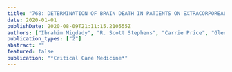 ```yaml
---
title: "768: DETERMINATION OF BRAIN DEATH IN PATIENTS ON EXTRACORPOREAL MEMBRANE OXYGENATION: A SYSTEMATIC REVIEW"
date: 2020-01-01
publishDate: 2020-08-09T21:11:15.210555Z
authors: ["Ibrahim Migdady", "R. Scott Stephens", "Carrie Price", "Glenn Whitman", "Romergryko Geocadin", "Sung-Min Cho"]
publication_types: ["2"]
abstract: ""
featured: false
publication: "*Critical Care Medicine*"
---
```


